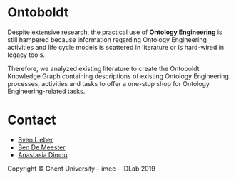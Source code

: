 # Ontoboldt

Despite extensive research, 
the practical use of **Ontology Engineering** is still hampered
because information regarding Ontology Engineering activities 
and life cycle models is scattered in literature or is hard-wired in legacy tools.

Therefore, we analyzed existing literature to create the Ontoboldt Knowledge Graph 
containing descriptions of existing Ontology Engineering processes, 
activities and tasks to offer a one-stop shop for Ontology Engineering-related tasks.



# Contact

* [Sven Lieber](https://sven-lieber.org)
* [Ben De Meester](https://ben.de-meester.org/)
* [Anastasia Dimou](mailto:anastasia.dimou@ugent.be)

Copyright © Ghent University – imec – IDLab 2019
